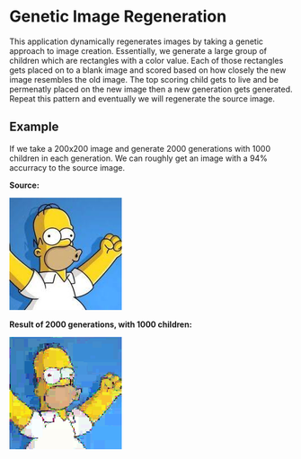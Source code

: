 # Genetic Image Regeneration
This application dynamically regenerates images by taking a genetic approach to image creation. Essentially, we generate a large group of children which are rectangles with a color value. Each of those rectangles gets placed on to a blank image and scored based on how closely the new image resembles the old image. The top scoring child gets to live and be permenatly placed on the new image then a new generation gets generated. Repeat this pattern and eventually we will regenerate the source image.

## Example
If we take a 200x200 image and generate 2000 generations with 1000 children in each generation. We can roughly get an image with a 94% accurracy to the source image.

**Source:**

![Source Image](https://github.com/Karrotts/GeneticRegeneration/blob/main/imgs/test.jpg "Source Image of Homer Simpson")

**Result of 2000 generations, with 1000 children:**

![Result Image](https://github.com/Karrotts/GeneticRegeneration/blob/main/imgs/output.png "Result Image of Homer Simpson")
